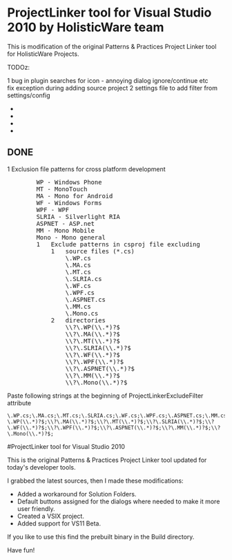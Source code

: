 # ProjectLinker tool for Visual Studio 2010 by HolisticWare team #

This is modification of the original Patterns & Practices Project Linker tool
for HolisticWare Projects.

TODOz:

1	bug in plugin searches for icon - annoying dialog ignore/continue etc   
	fix exception during adding source project
2 	settings file to add filter from settings/config



+ 	[]() 
+ 	[]() 
+ 	[]() 
+ 	[]() 

## DONE ##
1	Exclusion file patterns for cross platform development  
<pre>
		WP - Windows Phone
		MT - MonoTouch  
		MA - Mono for Android  
		WF - Windows Forms
		WPF - WPF    
		SLRIA - Silverlight RIA   
		ASPNET - ASP.net   
		MM - Mono Mobile   
		Mono - Mono general  
		1	Exclude patterns in csproj file excluding 
			1	source files (*.cs)  
				\.WP.cs  
				\.MA.cs  
				\.MT.cs   
				\.SLRIA.cs  
				\.WF.cs  
				\.WPF.cs  
				\.ASPNET.cs  
				\.MM.cs  
				\.Mono.cs  
			2	directories
				\\?\.WP(\\.*)?$  
				\\?\.MA(\\.*)?$  
				\\?\.MT(\\.*)?$  
				\\?\.SLRIA(\\.*)?$  
				\\?\.WF(\\.*)?$  
				\\?\.WPF(\\.*)?$  
				\\?\.ASPNET(\\.*)?$  
				\\?\.MM(\\.*)?$  
				\\?\.Mono(\\.*)?$  
</pre>
			
Paste following strings at the beginning of ProjectLinkerExcludeFilter attribute

	\.WP.cs;\.MA.cs;\.MT.cs;\.SLRIA.cs;\.WF.cs;\.WPF.cs;\.ASPNET.cs;\.MM.cs;\.Mono.cs;\\?\.WP(\\.*)?$;\\?\.MA(\\.*)?$;\\?\.MT(\\.*)?$;\\?\.SLRIA(\\.*)?$;\\?\.WF(\\.*)?$;\\?\.WPF(\\.*)?$;\\?\.ASPNET(\\.*)?$;\\?\.MM(\\.*)?$;\\?\.Mono(\\.*)?$;

  <ProjectExtensions>
	<VisualStudio>
		<UserProperties 
			ProjectLinkerExcludeFilter="\\?desktop(\\.*)?$;\\?silverlight(\\.*)?$;\.desktop;\.silverlight;\.xaml;^service references(\\.*)?$;\.clientconfig;^web references(\\.*)?$" 
			ProjectLinkReference="Some guid" 
		/>
	</VisualStudio>
  </ProjectExtensions>


#ProjectLinker tool for Visual Studio 2010

This is the original Patterns & Practices Project Linker tool updated for today's developer tools.

I grabbed the latest sources, then I made these modifications:
  - Added a workaround for Solution Folders.
  - Default buttons assigned for the dialogs where needed to make it more user friendly.
  - Created a VSIX project.
  - Added support for VS11 Beta.

If you like to use this find the prebuilt binary in the Build directory.

Have fun!
